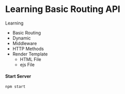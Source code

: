 # Learning Basic Routing API 

Learning 
* Basic Routing
* Dynamic
* Middleware
* HTTP Methods
* Render Template
  * HTML File 
  * ejs File
#### Start Server

```shell
npm start
```

